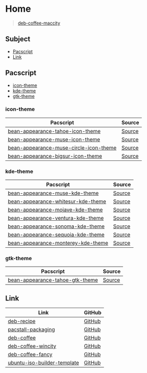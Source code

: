 

# Home

> [deb-coffee-maccity](https://github.com/samwhelp/deb-coffee-maccity)




## Subject

* [Pacscript](#pacscript)
* [Link](#link)




## Pacscript

* [icon-theme](#icon-theme)
* [kde-theme](#kde-theme)
* [gtk-theme](#gtk-theme)




### icon-theme

| Pacscript | Source |
| --------- | ------ |
| [bean-appearance-tahoe-icon-theme](https://github.com/samwhelp/deb-coffee/blob/main/packages/bean-appearance-tahoe-icon-theme/bean-appearance-tahoe-icon-theme.pacscript) | [Source](https://github.com/vinceliuice/MacTahoe-icon-theme) |
| [bean-appearance-muse-icon-theme](https://github.com/samwhelp/deb-coffee/blob/main/packages/bean-appearance-muse-icon-theme/bean-appearance-muse-icon-theme.pacscript) | [Source](https://github.com/yeyushengfan258/McMuse-icon-theme) |
| [bean-appearance-muse-circle-icon-theme](https://github.com/samwhelp/deb-coffee/blob/main/packages/bean-appearance-muse-circle-icon-theme/bean-appearance-muse-circle-icon-theme.pacscript) | [Source](https://github.com/yeyushengfan258/McMuse-circle) |
| [bean-appearance-bigsur-icon-theme](https://github.com/samwhelp/deb-coffee/blob/main/packages/bean-appearance-bigsur-icon-theme/bean-appearance-bigsur-icon-theme.pacscript) | [Source](https://github.com/yeyushengfan258/BigSur-icon-theme) |


### kde-theme

| Pacscript | Source |
| --------- | ------ |
| [bean-appearance-muse-kde-theme](https://github.com/samwhelp/deb-coffee/blob/main/packages/bean-appearance-muse-kde-theme/bean-appearance-muse-kde-theme.pacscript) | [Source](https://github.com/yeyushengfan258/Muse-kde) |
| [bean-appearance-whitesur-kde-theme](https://github.com/samwhelp/deb-coffee/blob/main/packages/bean-appearance-whitesur-kde-theme/bean-appearance-whitesur-kde-theme.pacscript) | [Source](https://github.com/vinceliuice/WhiteSur-kde) |
| [bean-appearance-mojave-kde-theme](https://github.com/samwhelp/deb-coffee/blob/main/packages/bean-appearance-mojave-kde-theme/bean-appearance-mojave-kde-theme.pacscript) | [Source](https://github.com/vinceliuice/McMojave-kde) |
| [bean-appearance-ventura-kde-theme](https://github.com/samwhelp/deb-coffee/blob/main/packages/bean-appearance-ventura-kde-theme/bean-appearance-ventura-kde-theme.pacscript) | [Source](https://github.com/vinceliuice/MacVentura-kde) |
| [bean-appearance-sonoma-kde-theme](https://github.com/samwhelp/deb-coffee/blob/main/packages/bean-appearance-sonoma-kde-theme/bean-appearance-sonoma-kde-theme.pacscript) | [Source](https://github.com/vinceliuice/MacSonoma-kde) |
| [bean-appearance-sequoia-kde-theme](https://github.com/samwhelp/deb-coffee/blob/main/packages/bean-appearance-sequoia-kde-theme/bean-appearance-sequoia-kde-theme.pacscript) | [Source](https://github.com/vinceliuice/MacSequoia-kde) |
| [bean-appearance-monterey-kde-theme](https://github.com/samwhelp/deb-coffee/blob/main/packages/bean-appearance-monterey-kde-theme/bean-appearance-monterey-kde-theme.pacscript) | [Source](https://github.com/vinceliuice/Monterey-kde) |


### gtk-theme

| Pacscript | Source |
| --------- | ------ |
| [bean-appearance-tahoe-gtk-theme](https://github.com/samwhelp/deb-coffee/blob/main/packages/bean-appearance-tahoe-gtk-theme/bean-appearance-tahoe-gtk-theme.pacscript) | [Source](https://github.com/vinceliuice/MacTahoe-gtk-theme) |




## Link

| Link | GitHub |
| ---- | ------ |
| [deb-recipe](https://samwhelp.github.io/deb-recipe/) | [GitHub](https://github.com/samwhelp/deb-recipe) |
| [pacstall-packaging](https://samwhelp.github.io/deb-recipe/) | [GitHub](https://github.com/samwhelp/pacstall-packaging) |
| [deb-coffee](https://samwhelp.github.io/deb-coffee/) | [GitHub](https://github.com/samwhelp/deb-coffee) |
| [deb-coffee-wincity](https://samwhelp.github.io/deb-coffee-wincity/) | [GitHub](https://github.com/samwhelp/deb-coffee-wincity) |
| [deb-coffee-fancy](https://samwhelp.github.io/deb-coffee-fancy/) | [GitHub](https://github.com/samwhelp/deb-coffee-fancy) |
| [ubuntu-iso-builder-template](https://samwhelp.github.io/ubuntu-iso-builder-template/) | [GitHub](https://github.com/samwhelp/ubuntu-iso-builder-template) |

